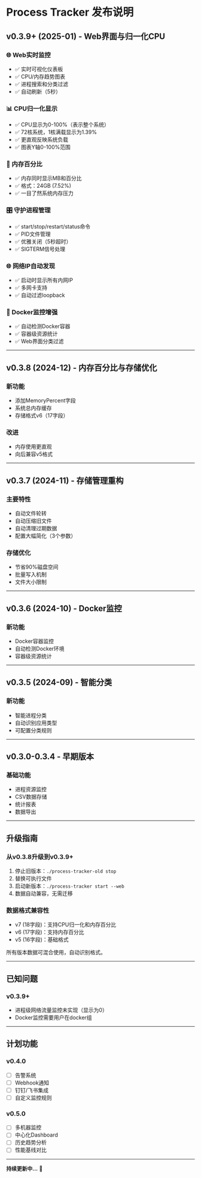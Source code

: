 # Process Tracker 发布说明

## v0.3.9+ (2025-01) - Web界面与归一化CPU

### 🌐 Web实时监控
- ✅ 实时可视化仪表板
- ✅ CPU/内存趋势图表
- ✅ 进程搜索和分类过滤
- ✅ 自动刷新（5秒）

### 📊 CPU归一化显示
- ✅ CPU显示为0-100%（表示整个系统）
- ✅ 72核系统，1核满载显示为1.39%
- ✅ 更直观反映系统负载
- ✅ 图表Y轴0-100%范围

### 💾 内存百分比
- ✅ 内存同时显示MB和百分比
- ✅ 格式：24GB (7.52%)
- ✅ 一目了然系统内存压力

### 🎛️ 守护进程管理
- ✅ start/stop/restart/status命令
- ✅ PID文件管理
- ✅ 优雅关闭（5秒超时）
- ✅ SIGTERM信号处理

### 🌐 网络IP自动发现
- ✅ 启动时显示所有内网IP
- ✅ 多网卡支持
- ✅ 自动过滤loopback

### 🐳 Docker监控增强
- ✅ 自动检测Docker容器
- ✅ 容器级资源统计
- ✅ Web界面分类过滤

---

## v0.3.8 (2024-12) - 内存百分比与存储优化

### 新功能
- 添加MemoryPercent字段
- 系统总内存缓存
- 存储格式v6（17字段）

### 改进
- 内存使用更直观
- 向后兼容v5格式

---

## v0.3.7 (2024-11) - 存储管理重构

### 主要特性
- 自动文件轮转
- 自动压缩旧文件
- 自动清理过期数据
- 配置大幅简化（3个参数）

### 存储优化
- 节省90%磁盘空间
- 批量写入机制
- 文件大小限制

---

## v0.3.6 (2024-10) - Docker监控

### 新功能
- Docker容器监控
- 自动检测Docker环境
- 容器级资源统计

---

## v0.3.5 (2024-09) - 智能分类

### 新功能
- 智能进程分类
- 自动识别应用类型
- 可配置分类规则

---

## v0.3.0-0.3.4 - 早期版本

### 基础功能
- 进程资源监控
- CSV数据存储
- 统计报表
- 数据导出

---

## 升级指南

### 从v0.3.8升级到v0.3.9+
1. 停止旧版本：`./process-tracker-old stop`
2. 替换可执行文件
3. 启动新版本：`./process-tracker start --web`
4. 数据自动兼容，无需迁移

### 数据格式兼容性
- v7 (18字段)：支持CPU归一化和内存百分比
- v6 (17字段)：支持内存百分比
- v5 (16字段)：基础格式

所有版本数据可混合使用，自动识别格式。

---

## 已知问题

### v0.3.9+
- 进程级网络流量监控未实现（显示为0）
- Docker监控需要用户在docker组

---

## 计划功能

### v0.4.0
- [ ] 告警系统
- [ ] Webhook通知
- [ ] 钉钉/飞书集成
- [ ] 自定义监控规则

### v0.5.0
- [ ] 多机器监控
- [ ] 中心化Dashboard
- [ ] 历史趋势分析
- [ ] 性能基线对比

---

**持续更新中...** 🚀
